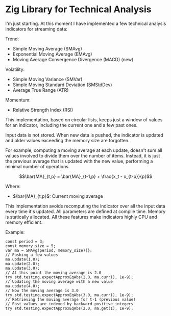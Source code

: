 # Zig Library for Technical Analysis

I'm just starting. At this moment I have implemented a few technical
analysis indicators for streaming data:

Trend:

* Simple Moving Average (SMAvg)
* Exponential Moving Average (EMAvg)
* Moving Average Convergence Divergence (MACD) (new)

Volatility:

* Simple Moving Variance (SMVar)
* Simple Moving Standard Deviation (SMStdDev)
* Average True Range (ATR)

Momentum:

* Relative Strength Index (RSI) 

This implementation, based on circular lists, keeps just a window of
values for an indicator, including the current one and a few past ones.

Input data is not stored.
When new data is pushed, the indicator is updated and older values
exceeding the memory size are forgotten.

For example, computing a moving average at each update, doesn't sum all values involved to divide them over the number of items. Instead, it is just the previous average that is updated with the new value, performing a minimal number of operations. 

$$\bar{MA}_{t,p} = \bar{MA}_{t-1,p} + \frac{x_t - x_{t-p}}{p}$$

Where:

* $\bar{MA}_{t,p}$: Current moving average


This
implementation avoids recomputing the indicator over all the input data
every time it's updated. All parameters are defined at compile time. Memory is statically allocated. All these features make indicators highly CPU and memory efficient.


Example:

```zig
const period = 3;
const memory_size = 5;
var ma = SMAvg(period, memory_size){};
// Pushing a few values
ma.update(1.0);
ma.update(2.0);
ma.update(3.0);
// At this point the moving average is 2.0
try std.testing.expectApproxEqAbs(2.0, ma.curr(), 1e-9);
// Updating the moving average with a new value
ma.update(4.0);
// Now the moving average is 3.0
try std.testing.expectApproxEqAbs(3.0, ma.curr(), 1e-9);
// Retrieving the moving average for t-1 (previous value)
// Past values are indexed by backward positive integers
try std.testing.expectApproxEqAbs(2.0, ma.get(1), 1e-9);
```
